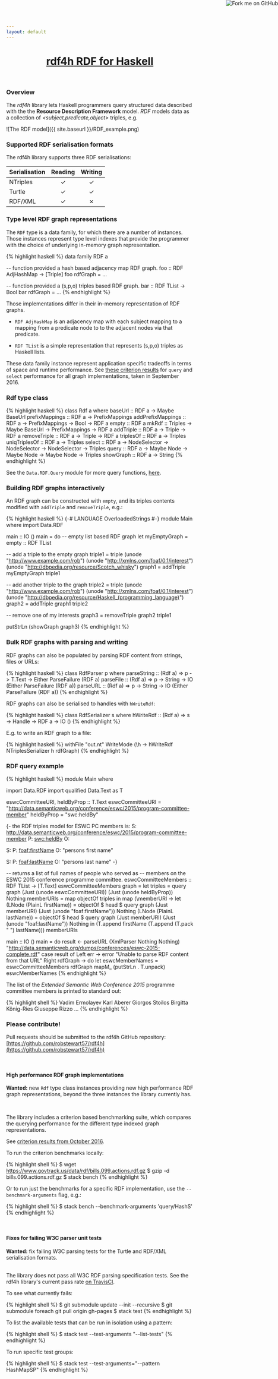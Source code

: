 ```yaml
---
layout: default
---
```

<header class="masthead">        
  <h1 class="masthead-title">
    <a href="{{ site.baseurl }}/">rdf4h<span> RDF for Haskell</span></a>
  </h1>
  <!-- <nav class="masthead-nav"> -->
  <!--   {% for nav in site.nav %} -->
  <!--   <a href="{{ nav.href }}">{{ nav.name }}</a> -->
  <!--   {% endfor %} -->
  <!-- </nav> -->
</header>

<a href="https://github.com/robstewart57/rdf4h"><img style="position:
absolute; top: 0; right: 0; border: 0;"
src="https://camo.githubusercontent.com/a6677b08c955af8400f44c6298f40e7d19cc5b2d/68747470733a2f2f73332e616d617a6f6e6177732e636f6d2f6769746875622f726962626f6e732f666f726b6d655f72696768745f677261795f3664366436642e706e67"
alt="Fork me on GitHub"
data-canonical-src="https://s3.amazonaws.com/github/ribbons/forkme_right_gray_6d6d6d.png"></a>

### Overview

The _rdf4h_ library lets Haskell programmers query structured data
described with the the __Resource Description Framework__ model. _RDF_
models data as a collection of _<subject,predicate,object>_ triples,
e.g.

![The RDF model]({{ site.baseurl }}/RDF_example.png)

### Supported RDF serialisation formats

The rdf4h library supports three RDF serialisations:

| Serialisation        | Reading           | Writing  |
| ------------- |:-------------:|:-----:|
| NTriples     | &#10003; | &#10003; |
| Turtle      | &#10003;      | &#10003; |
| RDF/XML | &#10003;    | &#10007; |

### Type level RDF graph representations

The `RDF` type is a data family, for which there are a number of
instances. Those instances represent type level indexes that provide
the programmer with the choice of underlying in-memory graph
representation. 

{% highlight haskell %}
data family RDF a

-- function provided a hash based adjacency map RDF graph.
foo :: RDF AdjHashMap -> [Triple]
foo rdfGraph = ...

-- function provided a (s,p,o) triples based RDF graph.
bar :: RDF TList -> Bool
bar rdfGraph = ...
{% endhighlight %}

 Those implementations
differ in their in-memory representation of RDF graphs.

* `RDF AdjHashMap` is an adjacency map with each subject mapping to a
  mapping from a predicate node to to the adjacent nodes via that
  predicate.

* `RDF TList` is a simple representation that represents (s,p,o)
  triples as Haskell lists.

These data family instance represent application specific tradeoffs in
terms of space and runtime performance. See
[these criterion results](http://robstewart57.github.io/rdf4h/rdf4h-bench-13112016.html)
for `query` and `select` performance for all graph implementations,
taken in September 2016.


### Rdf type class

{% highlight haskell %}
class Rdf a where
  baseUrl           :: RDF a -> Maybe BaseUrl
  prefixMappings    :: RDF a -> PrefixMappings
  addPrefixMappings :: RDF a -> PrefixMappings -> Bool -> RDF a
  empty             :: RDF a
  mkRdf             :: Triples -> Maybe BaseUrl -> PrefixMappings -> RDF a
  addTriple         :: RDF a -> Triple -> RDF a
  removeTriple      :: RDF a -> Triple -> RDF a
  triplesOf         :: RDF a -> Triples
  uniqTriplesOf     :: RDF a -> Triples
  select            :: RDF a -> NodeSelector -> NodeSelector -> NodeSelector -> Triples
  query             :: RDF a -> Maybe Node -> Maybe Node -> Maybe Node -> Triples
  showGraph         :: RDF a -> String
{% endhighlight %}

See the `Data.RDF.Query` module for more query functions,
[here](http://hackage.haskell.org/package/rdf4h-3.0.0/docs/Data-RDF-Query.html).

### Building RDF graphs interactively

An RDF graph can be constructed with `empty`, and its triples contents
modified with `addTriple` and `removeTriple`, e.g.:

{% highlight haskell %}
{-# LANGUAGE OverloadedStrings #-}
module Main where
import Data.RDF

main :: IO ()
main = do
  -- empty list based RDF graph
  let myEmptyGraph = empty :: RDF TList

  -- add a triple to the empty graph
      triple1 = triple
        (unode "http://www.example.com/rob")
        (unode "http://xmlns.com/foaf/0.1/interest")
        (unode "http://dbpedia.org/resource/Scotch_whisky")
      graph1 = addTriple myEmptyGraph triple1

  -- add another triple to the graph
      triple2 = triple
        (unode "http://www.example.com/rob")
        (unode "http://xmlns.com/foaf/0.1/interest")
        (unode "http://dbpedia.org/resource/Haskell_(programming_language)")
      graph2 = addTriple graph1 triple2

  -- remove one of my interests
      graph3 = removeTriple graph2 triple1

  putStrLn (showGraph graph3)
{% endhighlight %}

### Bulk RDF graphs with parsing and writing

RDF graphs can also be populated by parsing RDF content from strings,
files or URLs:

{% highlight haskell %}
class RdfParser p where
  parseString :: (Rdf a) => p -> T.Text -> Either ParseFailure (RDF a)
  parseFile   :: (Rdf a) => p -> String -> IO (Either ParseFailure (RDF a))
  parseURL    :: (Rdf a) => p -> String -> IO (Either ParseFailure (RDF a))
{% endhighlight %}

RDF graphs can also be serialised to handles with `hWriteRdf`:

{% highlight haskell %}
class RdfSerializer s where
  hWriteRdf :: (Rdf a) => s -> Handle -> RDF a -> IO ()
{% endhighlight %}

E.g. to write an RDF graph to a file:

{% highlight haskell %}
withFile "out.nt" WriteMode (\h -> hWriteRdf NTriplesSerializer h rdfGraph)
{% endhighlight %}


### RDF query example

{% highlight haskell %}
module Main where

import Data.RDF
import qualified Data.Text as T

eswcCommitteeURI, heldByProp :: T.Text
eswcCommitteeURI =
  "http://data.semanticweb.org/conference/eswc/2015/program-committee-member"
heldByProp       = "swc:heldBy"

{- the RDF triples model for ESWC PC members is:
S: <http://data.semanticweb.org/conference/eswc/2015/program-committee-member>
P: <swc:heldBy>
O: <memberURI>

S: <memberURI>
P: <foaf:firstName>
O: "persons first name"

S: <memberURI>
P: <foaf:lastName>
O: "persons last name"
-}

-- returns a list of full names of people who served as
-- members on the ESWC 2015 conference programme committee.
eswcCommitteeMembers :: RDF TList -> [T.Text]
eswcCommitteeMembers graph =
  let triples = query
                  graph
                  (Just (unode eswcCommitteeURI))
                  (Just (unode heldByProp))
                  Nothing
      memberURIs = map objectOf triples
  in map
     (\memberURI ->
              let (LNode (PlainL firstName)) =
                    objectOf $ head $
                      query
                        graph
                        (Just memberURI)
                        (Just (unode "foaf:firstName"))
                        Nothing
                  (LNode (PlainL lastName))  =
                    objectOf $ head $
                      query
                      graph
                      (Just memberURI)
                      (Just (unode "foaf:lastName"))
                      Nothing
              in (T.append firstName (T.append (T.pack  " ") lastName)))
     memberURIs
        
main :: IO ()
main = do
  result <- parseURL
    (XmlParser Nothing Nothing)
    "http://data.semanticweb.org/dumps/conferences/eswc-2015-complete.rdf"
  case result of
    Left err -> error "Unable to parse RDF content from that URL"
    Right rdfGraph -> do
      let eswcMemberNames = eswcCommitteeMembers rdfGraph
      mapM_ (putStrLn . T.unpack) eswcMemberNames
{% endhighlight %}

The list of the _Extended Semantic Web Conference 2015_ programme
committee members is printed to standard out:

{% highlight shell %}
Vadim Ermolayev
Karl Aberer
Giorgos Stoilos
Birgitta König-Ries
Giuseppe Rizzo
...
{% endhighlight %}

### Please contribute!

Pull requests should be submitted to the rdf4h GitHub repository:
[https://github.com/robstewart57/rdf4h](https://github.com/robstewart57/rdf4h)

<br>

#### High performance RDF graph implementations

__Wanted:__ new `Rdf` type class instances providing new high
performance RDF graph representations, beyond the three instances the
library currently has.

<br>

The library includes a criterion based benchmarking suite, which
compares the querying performance for the different type indexed graph
representations.

See
[criterion results from October 2016](http://robstewart57.github.io/rdf4h/rdf4h-bench-13112016.html).

To run the criterion benchmarks locally:

{% highlight shell %}
$ wget https://www.govtrack.us/data/rdf/bills.099.actions.rdf.gz
$ gzip -d bills.099.actions.rdf.gz
$ stack bench
{% endhighlight %}

Or to run just the benchmarks for a specific RDF implementation, use
the `--benchmark-arguments` flag, e.g.:

{% highlight shell %}
$ stack bench --benchmark-arguments 'query/HashS'
{% endhighlight %}

<br>

#### Fixes for failing W3C parser unit tests 

__Wanted:__ fix failing W3C parsing tests for the Turtle and RDF/XML
serialisation formats.
<br><br>

The library does not pass all W3C RDF parsing specification tests. See
the rdf4h library's current pass rate
[on TravisCI](https://travis-ci.org/robstewart57/rdf4h).

To see what currently fails:

{% highlight shell %}
$ git submodule update --init --recursive
$ git submodule foreach git pull origin gh-pages
$ stack test
{% endhighlight %}

To list the available tests that can be run in isolation using a
pattern:

{% highlight shell %}
$ stack test --test-arguments "--list-tests"
{% endhighlight %}

To run specific test groups:

{% highlight shell %}
$ stack test --test-arguments="--pattern HashMapSP"
{% endhighlight %}


